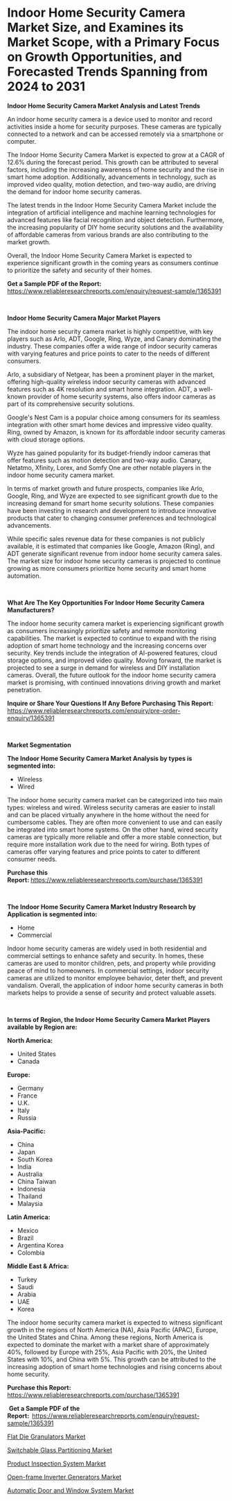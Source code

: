 <p><h1>Indoor Home Security Camera Market Size, and Examines its Market Scope, with a Primary Focus on Growth Opportunities, and Forecasted Trends Spanning from 2024 to 2031</h1></p><p><strong>Indoor Home Security Camera Market Analysis and Latest Trends</strong></p>
<p><p>An indoor home security camera is a device used to monitor and record activities inside a home for security purposes. These cameras are typically connected to a network and can be accessed remotely via a smartphone or computer.</p><p>The Indoor Home Security Camera Market is expected to grow at a CAGR of 12.6% during the forecast period. This growth can be attributed to several factors, including the increasing awareness of home security and the rise in smart home adoption. Additionally, advancements in technology, such as improved video quality, motion detection, and two-way audio, are driving the demand for indoor home security cameras.</p><p>The latest trends in the Indoor Home Security Camera Market include the integration of artificial intelligence and machine learning technologies for advanced features like facial recognition and object detection. Furthermore, the increasing popularity of DIY home security solutions and the availability of affordable cameras from various brands are also contributing to the market growth.</p><p>Overall, the Indoor Home Security Camera Market is expected to experience significant growth in the coming years as consumers continue to prioritize the safety and security of their homes.</p></p>
<p><strong>Get a Sample PDF of the Report:&nbsp;</strong> <a href="https://www.reliableresearchreports.com/enquiry/request-sample/1365391">https://www.reliableresearchreports.com/enquiry/request-sample/1365391</a></p>
<p>&nbsp;</p>
<p><strong>Indoor Home Security Camera Major Market Players</strong></p>
<p><p>The indoor home security camera market is highly competitive, with key players such as Arlo, ADT, Google, Ring, Wyze, and Canary dominating the industry. These companies offer a wide range of indoor security cameras with varying features and price points to cater to the needs of different consumers.</p><p>Arlo, a subsidiary of Netgear, has been a prominent player in the market, offering high-quality wireless indoor security cameras with advanced features such as 4K resolution and smart home integration. ADT, a well-known provider of home security systems, also offers indoor cameras as part of its comprehensive security solutions.</p><p>Google's Nest Cam is a popular choice among consumers for its seamless integration with other smart home devices and impressive video quality. Ring, owned by Amazon, is known for its affordable indoor security cameras with cloud storage options.</p><p>Wyze has gained popularity for its budget-friendly indoor cameras that offer features such as motion detection and two-way audio. Canary, Netatmo, Xfinity, Lorex, and Somfy One are other notable players in the indoor home security camera market.</p><p>In terms of market growth and future prospects, companies like Arlo, Google, Ring, and Wyze are expected to see significant growth due to the increasing demand for smart home security solutions. These companies have been investing in research and development to introduce innovative products that cater to changing consumer preferences and technological advancements.</p><p>While specific sales revenue data for these companies is not publicly available, it is estimated that companies like Google, Amazon (Ring), and ADT generate significant revenue from indoor home security camera sales. The market size for indoor home security cameras is projected to continue growing as more consumers prioritize home security and smart home automation.</p></p>
<p>&nbsp;</p>
<p><strong>What Are The Key Opportunities For Indoor Home Security Camera Manufacturers?</strong></p>
<p><p>The indoor home security camera market is experiencing significant growth as consumers increasingly prioritize safety and remote monitoring capabilities. The market is expected to continue to expand with the rising adoption of smart home technology and the increasing concerns over security. Key trends include the integration of AI-powered features, cloud storage options, and improved video quality. Moving forward, the market is projected to see a surge in demand for wireless and DIY installation cameras. Overall, the future outlook for the indoor home security camera market is promising, with continued innovations driving growth and market penetration.</p></p>
<p><strong>Inquire or Share Your Questions If Any Before Purchasing This Report:</strong> <a href="https://www.reliableresearchreports.com/enquiry/pre-order-enquiry/1365391">https://www.reliableresearchreports.com/enquiry/pre-order-enquiry/1365391</a></p>
<p>&nbsp;</p>
<p><strong>Market Segmentation</strong></p>
<p><strong>The Indoor Home Security Camera Market Analysis by types is segmented into:</strong></p>
<p><ul><li>Wireless</li><li>Wired</li></ul></p>
<p><p>The indoor home security camera market can be categorized into two main types: wireless and wired. Wireless security cameras are easier to install and can be placed virtually anywhere in the home without the need for cumbersome cables. They are often more convenient to use and can easily be integrated into smart home systems. On the other hand, wired security cameras are typically more reliable and offer a more stable connection, but require more installation work due to the need for wiring. Both types of cameras offer varying features and price points to cater to different consumer needs.</p></p>
<p><strong>Purchase this Report:&nbsp;</strong><a href="https://www.reliableresearchreports.com/purchase/1365391">https://www.reliableresearchreports.com/purchase/1365391</a></p>
<p>&nbsp;</p>
<p><strong>The Indoor Home Security Camera Market Industry Research by Application is segmented into:</strong></p>
<p><ul><li>Home</li><li>Commercial</li></ul></p>
<p><p>Indoor home security cameras are widely used in both residential and commercial settings to enhance safety and security. In homes, these cameras are used to monitor children, pets, and property while providing peace of mind to homeowners. In commercial settings, indoor security cameras are utilized to monitor employee behavior, deter theft, and prevent vandalism. Overall, the application of indoor home security cameras in both markets helps to provide a sense of security and protect valuable assets.</p></p>
<p>&nbsp;</p>
<p><strong>In terms of Region, the Indoor Home Security Camera Market Players available by Region are:</strong></p>
<p>
    <p> <strong> North America: </strong>
        <ul>
            <li>United States</li>
            <li>Canada</li>
        </ul>
        </p> 
    <p> <strong> Europe: </strong>
        <ul>
            <li>Germany</li>
            <li>France</li>
            <li>U.K.</li>
            <li>Italy</li>
            <li>Russia</li>
        </ul>
        </p> 
    <p> <strong> Asia-Pacific: </strong>
        <ul>
            <li>China</li>
            <li>Japan</li>
            <li>South Korea</li>
            <li>India</li>
            <li>Australia</li>
            <li>China Taiwan</li>
            <li>Indonesia</li>
            <li>Thailand</li>
            <li>Malaysia</li>
        </ul>
        </p> 
    <p> <strong> Latin America: </strong>
        <ul>
            <li>Mexico</li>
            <li>Brazil</li>
            <li>Argentina Korea</li>
            <li>Colombia</li>
        </ul>
        </p> 
    <p> <strong> Middle East & Africa: </strong>
        <ul>
            <li>Turkey</li>
            <li>Saudi</li>
            <li>Arabia</li>
            <li>UAE</li>
            <li>Korea</li>
        </ul>
    </p>
    </p>
<p><p>The indoor home security camera market is expected to witness significant growth in the regions of North America (NA), Asia Pacific (APAC), Europe, the United States and China. Among these regions, North America is expected to dominate the market with a market share of approximately 40%, followed by Europe with 25%, Asia Pacific with 20%, the United States with 10%, and China with 5%. This growth can be attributed to the increasing adoption of smart home technologies and rising concerns about home security.</p></p>
<p><strong>Purchase this Report: </strong><a href="https://www.reliableresearchreports.com/purchase/1365391">https://www.reliableresearchreports.com/purchase/1365391</a></p>
<p>&nbsp;<strong>Get a Sample PDF of the Report:&nbsp;&nbsp;</strong><a href="https://www.reliableresearchreports.com/enquiry/request-sample/1365391">https://www.reliableresearchreports.com/enquiry/request-sample/1365391</a></p>
<p><strong></strong></p>
<p><p><a href="https://medium.com/@royross51/decoding-flat-die-granulators-market-metrics-market-share-trends-and-growth-patterns-9e54fbe7f58f">Flat Die Granulators Market</a></p><p><a href="https://medium.com/@myrticecole/switchable-glass-partitioning-market-size-and-market-trends-complete-industry-overview-2024-to-83ab7bd8b4bc">Switchable Glass Partitioning Market</a></p><p><a href="https://medium.com/@myrticecole/product-inspection-system-market-comprehensive-assessment-by-type-application-and-geography-30118b4e508f">Product Inspection System Market</a></p><p><a href="https://medium.com/@royross51/open-frame-inverter-generators-market-exploring-market-share-market-trends-and-future-growth-c36adad898b0">Open-frame Inverter Generators Market</a></p><p><a href="https://medium.com/p/0c9a5a25f7da/edit">Automatic Door and Window System Market</a></p></p>